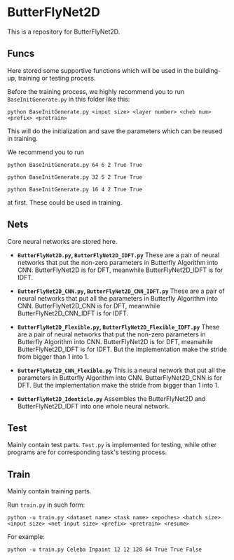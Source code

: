 # ButterFlyNet2D
This is a repository for ButterFlyNet2D.

## Funcs
Here stored some supportive functions which will be used in the building-up, training or testing process.

Before the training process, we highly recommend you to run ``` BaseInitGenerate.py ``` in this folder like this:
```
python BaseInitGenerate.py <input size> <layer number> <cheb num> <prefix> <pretrain>    
```
This will do the initialization and save the parameters which can be reused in training.

We recommend you to run 
```
python BaseInitGenerate.py 64 6 2 True True
```
```
python BaseInitGenerate.py 32 5 2 True True
```
```
python BaseInitGenerate.py 16 4 2 True True
```
at first. These could be used in training.
## Nets

Core neural networks are stored here.

- **```ButterFlyNet2D.py```, ```ButterFlyNet2D_IDFT.py```**
These are a pair of neural networks that put the non-zero parameters in Butterfly Algorithm into CNN. ButterFlyNet2D is for DFT, meanwhile ButterFlyNet2D_IDFT is for IDFT.  

- **```ButterFlyNet2D_CNN.py```, ```ButterFlyNet2D_CNN_IDFT.py```**
These are a pair of neural networks that put all the parameters in Butterfly Algorithm into CNN. ButterFlyNet2D_CNN is for DFT, meanwhile ButterFlyNet2D_CNN_IDFT is for IDFT.

- **```ButterFlyNet2D_Flexible.py```, ```ButterFlyNet2D_Flexible_IDFT.py```**
These are a pair of neural networks that put the non-zero parameters in Butterfly Algorithm into CNN. ButterFlyNet2D is for DFT, meanwhile ButterFlyNet2D_IDFT is for IDFT. But the implementation make the stride from bigger than 1 into 1.

- **```ButterFlyNet2D_CNN_Flexible.py```**
This is a neural network that put all the parameters in Butterfly Algorithm into CNN. ButterFlyNet2D_CNN is for DFT. But the implementation make the stride from bigger than 1 into 1.

- **```ButterFlyNet2D_Identicle.py```**
  Assembles the ButterFlyNet2D and ButterFlyNet2D_IDFT into one whole neural network.


## Test
Mainly contain test parts. ```Test.py``` is implemented for testing, while other programs are for corresponding task's testing process.

## Train

Mainly contain training parts. 

Run ``` train.py ``` in such form:

```
python -u train.py <dataset name> <task name> <epoches> <batch size> <input size> <net input size> <prefix> <pretrain> <resume>
```

For example:
```
python -u train.py Celeba Inpaint 12 12 128 64 True True False
```


